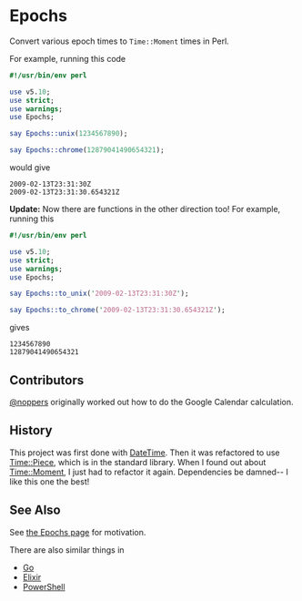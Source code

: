 # Epochs
Convert various epoch times to `Time::Moment` times in Perl.

For example, running this code

```perl
#!/usr/bin/env perl

use v5.10;
use strict;
use warnings;
use Epochs;

say Epochs::unix(1234567890);

say Epochs::chrome(12879041490654321);
```

would give

```
2009-02-13T23:31:30Z
2009-02-13T23:31:30.654321Z
```

**Update:** Now there are functions in the other direction too! For example, running this

```perl
#!/usr/bin/env perl

use v5.10;
use strict;
use warnings;
use Epochs;

say Epochs::to_unix('2009-02-13T23:31:30Z');

say Epochs::to_chrome('2009-02-13T23:31:30.654321Z');
```

gives

```
1234567890
12879041490654321
```

## Contributors

[@noppers](https://github.com/noppers) originally worked out how to do the Google Calendar calculation.

## History

This project was first done with [DateTime](http://p3rl.org/DateTime). Then it was refactored to use [Time::Piece](http://p3rl.org/Time::Piece), which is in the standard library. When I found out about [Time::Moment](http://p3rl.org/Time::Moment), I just had to refactor it again. Dependencies be damned-- I like this one the best!

## See Also

See [the Epochs page](http://oylenshpeegul.github.io/Epochs-perl/) for motivation.

There are also similar things in
- [Go](https://github.com/oylenshpeegul/epochs)
- [Elixir](https://github.com/oylenshpeegul/Epochs-elixir)
- [PowerShell](https://github.com/oylenshpeegul/Epochs-powershell)

